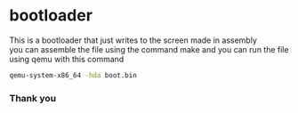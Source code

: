 # bootloader
This is a bootloader that just writes to the screen made in assembly <br/>
you can assemble the file using the command make 
and you can run the file using qemu with this command <br/>
```cmd
qemu-system-x86_64 -hda boot.bin
```
### Thank you

